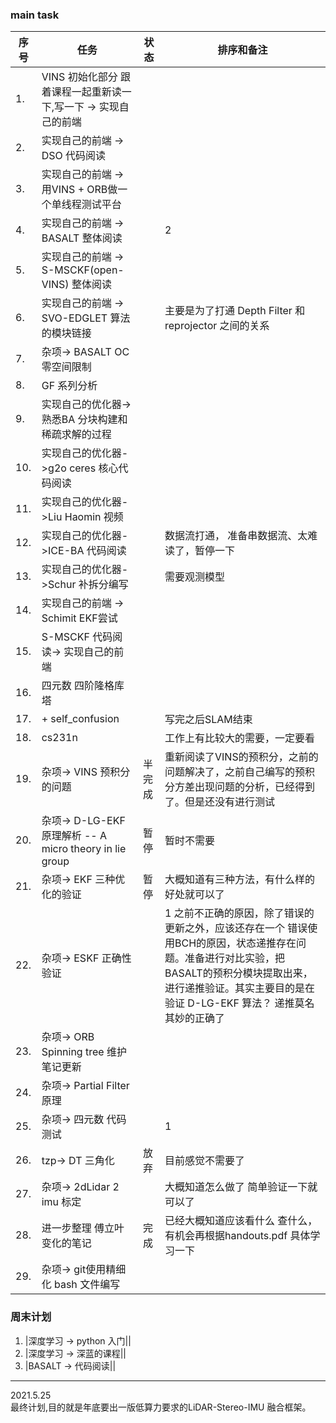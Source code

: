 <!--
 * @Author: Liu Weilong
 * @Date: 2021-05-24 08:05:08
 * @LastEditors: Liu Weilong
 * @LastEditTime: 2021-05-29 11:28:53
 * @Description: 
-->

### main task

序号|任务|状态|排序和备注
---|---|---|---
1.  |VINS 初始化部分 跟着课程一起重新读一下,写一下 -> 实现自己的前端||
2.  |实现自己的前端  -> DSO 代码阅读||
3.  |实现自己的前端 -> 用VINS + ORB做一个单线程测试平台 ||
4.  |实现自己的前端 -> BASALT 整体阅读||2
5.  |实现自己的前端 -> S-MSCKF(open-VINS) 整体阅读||
6.  |实现自己的前端 -> SVO-EDGLET 算法的模块链接||主要是为了打通 Depth Filter 和 reprojector 之间的关系
7.  |杂项-> BASALT OC 零空间限制||
8.  |GF 系列分析 ||
9.  |实现自己的优化器-> 熟悉BA 分块构建和稀疏求解的过程||
10. |实现自己的优化器->g2o ceres 核心代码阅读||
11. |实现自己的优化器->Liu Haomin 视频 ||
12. |实现自己的优化器->ICE-BA 代码阅读||数据流打通， 准备串数据流、太难读了，暂停一下
13. |实现自己的优化器->Schur 补拆分编写||需要观测模型
14. |实现自己的前端 -> Schimit EKF尝试||
15. |S-MSCKF 代码阅读-> 实现自己的前端||
16. |四元数 四阶隆格库塔||
17. |+ self_confusion ||写完之后SLAM结束
18. |cs231n||工作上有比较大的需要，一定要看
19. |杂项-> VINS 预积分的问题 |半完成| 重新阅读了VINS的预积分，之前的问题解决了，之前自己编写的预积分方差出现问题的分析，已经得到了。但是还没有进行测试
20. |杂项-> D-LG-EKF 原理解析 -- A micro theory in lie group|暂停|暂时不需要
21. |杂项-> EKF 三种优化的验证|暂停| 大概知道有三种方法，有什么样的好处就可以了
22. |杂项-> ESKF 正确性验证||1 之前不正确的原因，除了错误的更新之外，应该还存在一个 错误使用BCH的原因，状态递推存在问题。准备进行对比实验，把BASALT的预积分模块提取出来，进行递推验证。其实主要目的是在验证 D-LG-EKF 算法？ 递推莫名其妙的正确了
23. |杂项-> ORB Spinning tree 维护 笔记更新||
24. |杂项-> Partial Filter原理||
25. |杂项-> 四元数 代码测试||1 
26. |tzp-> DT 三角化|放弃|目前感觉不需要了
27. |杂项-> 2dLidar 2 imu 标定||大概知道怎么做了 简单验证一下就可以了
28. |进一步整理 傅立叶变化的笔记|完成|已经大概知道应该看什么 查什么，有机会再根据handouts.pdf 具体学习一下
29. |杂项-> git使用精细化 bash 文件编写||

### 周末计划
1. |深度学习 -> python 入门||
2. |深度学习 -> 深蓝的课程||
3. |BASALT -> 代码阅读||
-----

2021.5.25<br>
最终计划,目的就是年底要出一版低算力要求的LiDAR-Stereo-IMU 融合框架。
